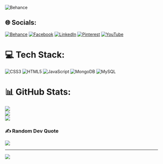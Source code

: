 ![Behance](https://technofaq.org/wp-content/uploads/2019/07/pert-chart-header@2x-620x350.png)


## 🌐 Socials:
[![Behance](https://img.shields.io/badge/Behance-1769ff?logo=behance&logoColor=white)](https://behance.net/developertapos) [![Facebook](https://img.shields.io/badge/Facebook-%231877F2.svg?logo=Facebook&logoColor=white)](https://facebook.com/developertapos) [![LinkedIn](https://img.shields.io/badge/LinkedIn-%230077B5.svg?logo=linkedin&logoColor=white)](https://linkedin.com/in/developertapos) [![Pinterest](https://img.shields.io/badge/Pinterest-%23E60023.svg?logo=Pinterest&logoColor=white)](https://pinterest.com/developertapos) [![YouTube](https://img.shields.io/badge/YouTube-%23FF0000.svg?logo=YouTube&logoColor=white)](https://youtube.com/@developertapos) 

# 💻 Tech Stack:
![CSS3](https://img.shields.io/badge/css3-%231572B6.svg?style=flat&logo=css3&logoColor=white) ![HTML5](https://img.shields.io/badge/html5-%23E34F26.svg?style=flat&logo=html5&logoColor=white) ![JavaScript](https://img.shields.io/badge/javascript-%23323330.svg?style=flat&logo=javascript&logoColor=%23F7DF1E) ![MongoDB](https://img.shields.io/badge/MongoDB-%234ea94b.svg?style=flat&logo=mongodb&logoColor=white) ![MySQL](https://img.shields.io/badge/mysql-%2300f.svg?style=flat&logo=mysql&logoColor=white)
# 📊 GitHub Stats:
![](https://github-readme-stats.vercel.app/api?username=Developertaposroy&theme=blueberry&hide_border=false&include_all_commits=false&count_private=false)<br/>
![](https://github-readme-streak-stats.herokuapp.com/?user=Developertaposroy&theme=blueberry&hide_border=false)<br/>
![](https://github-readme-stats.vercel.app/api/top-langs/?username=Developertaposroy&theme=blueberry&hide_border=false&include_all_commits=false&count_private=false&layout=compact)

### ✍️ Random Dev Quote
![](https://quotes-github-readme.vercel.app/api?type=horizontal&theme=radical)

---
[![](https://visitcount.itsvg.in/api?id=Developertaposroy&icon=0&color=0)](https://visitcount.itsvg.in)

<!-- Proudly created with GPRM ( https://gprm.itsvg.in ) -->

